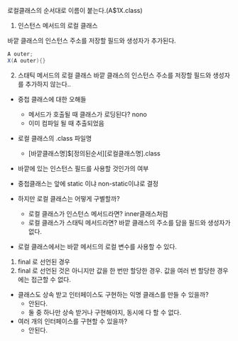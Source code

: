  로컬클래스의 순서대로 이름이 붙는다.(A$1X.class)

1. 인스턴스 메서드의 로컬 클래스

바깥 클래스의 인스턴스 주소를 저장할 필드와 생성자가 추가된다. 
```java
A outer;
X(A outer){}
```

2. 스태틱 메서드의 로컬 클래스
바깥 클래스의 인스턴스 주소를 저장할 필드와 생성자를 추가하지 않는다.. 





- 중첩 클래스에 대한 오해들
    - 메서드가 호출될 때 클래스가 로딩된다? nono
    - 이미 컴파일 될 때 추출되었음

- 로컬 클래스의 .class 파일명
    - [바깥클래스명]$[정의된순서][로컬클래스명].class


- 바깥에 있는 인스턴스 필드를 사용할 것인가의 여부
- 중첩클래스는 앞에 static 이냐 non-static이냐로 결정
- 하지만 로컬 클래스는 어떻게 구별할까?
    - 로컬 클래스가 인스턴스 메서드라면? inner클래스처럼 
    - 로컬 클래스가 스태틱 메서드라면? 바깥 클래스의 주소를 담을 필드와 생성자가 없다.

 - 로컬 클래스에서는 바깥 메서드의 로컬 변수를 사용할 수 있다.
 1) final 로 선언된 경우
 2) final 로 선언된 것은 아니지만 값을 한 번만 할당한 경우.
 값을 여러 번 할당한 경우에는 접근할 수 없다.


- 클래스도 상속 받고 인터페이스도 구현하는 익명 클래스를 만들 수 있을까?
    - 안된다.
    - 둘 중 하나만 상속 받거나 구현해야지, 동시에 다 할 수 없다.
- 여러 개의 인터페이스를 구현할 수 있을까?
    - 안된다.

